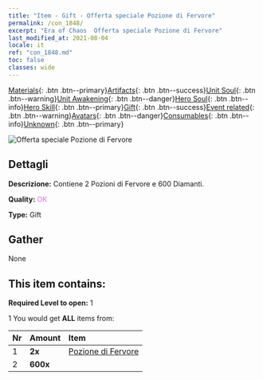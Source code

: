 ```yaml
---
title: "Item - Gift - Offerta speciale Pozione di Fervore"
permalink: /con_1848/
excerpt: "Era of Chaos  Offerta speciale Pozione di Fervore"
last_modified_at: 2021-08-04
locale: it
ref: "con_1848.md"
toc: false
classes: wide
---
```

 [Materials](/ItemsIT/){: .btn .btn--primary}[Artifacts](/ItemsIT/Artifacts/){: .btn .btn--success}[Unit Soul](/ItemsIT/UnitSoul/){: .btn .btn--warning}[Unit Awakening](/ItemsIT/UnitAwakening/){: .btn .btn--danger}[Hero Soul](/ItemsIT/HeroSoul/){: .btn .btn--info}[Hero Skill](/ItemsIT/HeroSkill/){: .btn .btn--primary}[Gift](/ItemsIT/Gift/){: .btn .btn--success}[Event related](/ItemsIT/Events/){: .btn .btn--warning}[Avatars](/ItemsIT/Avatars/){: .btn .btn--danger}[Consumables](/ItemsIT/Consumables/){: .btn .btn--info}[Unknown](/ItemsIT/Unknown/){: .btn .btn--primary}

 ![Offerta speciale Pozione di Fervore](/images/t/i_907470.png)

## Dettagli
 **Descrizione:** Contiene 2 Pozioni di Fervore e 600 Diamanti.

 **Quality:** <span style="color: #DA70D6">OK</span>

 **Type:** Gift

## Gather

  None

## This item contains:

 **Required Level to open:** 1

 1 You would get **ALL** items  from:

  | Nr | Amount |     Item    |
  |:---|:-------|:------------|
  | 1 |  **2x** | [Pozione di Fervore](/ItemsIT/con_1850/) |  | 
  | 2 |  **600x** | <i class="fas fa-gem"/> |  | 
